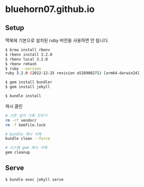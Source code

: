 # bluehorn07.github.io

## Setup

맥북에 기본으로 설치된 ruby 버전을 사용하면 안 됩니다.

```bash
$ brew install rbenv
$ rbenv install 3.2.0
$ rbenv local 3.2.0
$ rbenv rehash
$ ruby --version
ruby 3.2.0 (2022-12-25 revision a528908271) [arm64-darwin24]
```

```bash
$ gem install bundler
$ gem install jekyll
```

```bash
$ bundle install
```

캐시 클린

```bash
# 기존 설치 기록 지우기
rm -rf vendor/
rm -f Gemfile.lock

# bundle 캐시 삭제
bundle clean --force

# 시스템 gem 캐시 삭제
gem cleanup
```

## Serve

```bash
$ bundle exec jekyll serve
```

